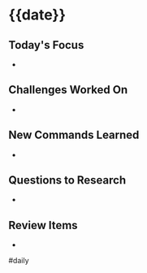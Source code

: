 # {{date}}

## Today's Focus
- 

## Challenges Worked On
- 

## New Commands Learned
- 

## Questions to Research
- 

## Review Items
- 

#daily
